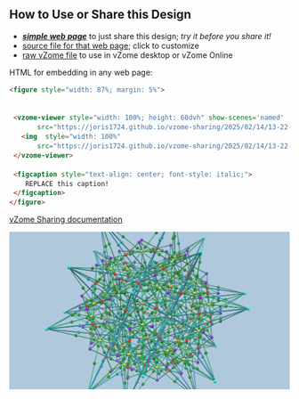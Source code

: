 
## How to Use or Share this Design

 - [***simple web page***](<https://joris1724.github.io/vzome-sharing/2025/02/14/13-22-57-Fully-supported-Stellations-of-the-Icosahedron-4ab/>) to just share this design; *try it before you share it!*
 - [source file for that web page](<https://github.com/joris1724/vzome-sharing/edit/main/2025/02/14/13-22-57-Fully-supported-Stellations-of-the-Icosahedron-4ab/index.md>); click to customize
 - [raw vZome file](<https://raw.githubusercontent.com/joris1724/vzome-sharing/main/2025/02/14/13-22-57-Fully-supported-Stellations-of-the-Icosahedron-4ab/Fully-supported-Stellations-of-the-Icosahedron-4ab.vZome>) to use in vZome desktop or vZome Online
 
 HTML for embedding in any web page:
 ```html
<figure style="width: 87%; margin: 5%">
  
  
  <vzome-viewer style="width: 100%; height: 60dvh" show-scenes='named'
        src="https://joris1724.github.io/vzome-sharing/2025/02/14/13-22-57-Fully-supported-Stellations-of-the-Icosahedron-4ab/Fully-supported-Stellations-of-the-Icosahedron-4ab.vZome" >
    <img  style="width: 100%"
        src="https://joris1724.github.io/vzome-sharing/2025/02/14/13-22-57-Fully-supported-Stellations-of-the-Icosahedron-4ab/Fully-supported-Stellations-of-the-Icosahedron-4ab.png" >
  </vzome-viewer>

  <figcaption style="text-align: center; font-style: italic;">
     REPLACE this caption!
  </figcaption>
</figure>

 ```

[vZome Sharing documentation](https://vzome.github.io/vzome/sharing.html#how-it-works)

![Image](<Fully-supported-Stellations-of-the-Icosahedron-4ab.png>)

